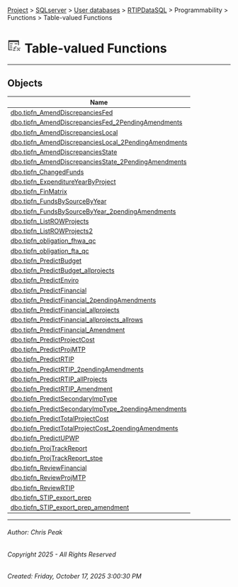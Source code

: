 #### 

[Project](../../../../../../index.md) > [SQLserver](../../../../../index.md) > [User databases](../../../../index.md) > [RTIPDataSQL](../../../index.md) > Programmability > Functions > Table-valued Functions

# ![Table-valued Functions](../../../../../../Images/Function_Table32.png) Table-valued Functions

---

## <a name="#objects"></a>Objects

| Name |
|---|
| [dbo.tipfn_AmendDiscrepanciesFed](dbo_tipfn_AmendDiscrepanciesFed.md) |
| [dbo.tipfn_AmendDiscrepanciesFed_2PendingAmendments](dbo_tipfn_AmendDiscrepanciesFed_2PendingAmendments.md) |
| [dbo.tipfn_AmendDiscrepanciesLocal](dbo_tipfn_AmendDiscrepanciesLocal.md) |
| [dbo.tipfn_AmendDiscrepanciesLocal_2PendingAmendments](dbo_tipfn_AmendDiscrepanciesLocal_2PendingAmendments.md) |
| [dbo.tipfn_AmendDiscrepanciesState](dbo_tipfn_AmendDiscrepanciesState.md) |
| [dbo.tipfn_AmendDiscrepanciesState_2PendingAmendments](dbo_tipfn_AmendDiscrepanciesState_2PendingAmendments.md) |
| [dbo.tipfn_ChangedFunds](dbo_tipfn_ChangedFunds.md) |
| [dbo.tipfn_ExpenditureYearByProject](dbo_tipfn_ExpenditureYearByProject.md) |
| [dbo.tipfn_FinMatrix](dbo_tipfn_FinMatrix.md) |
| [dbo.tipfn_FundsBySourceByYear](dbo_tipfn_FundsBySourceByYear.md) |
| [dbo.tipfn_FundsBySourceByYear_2pendingAmendments](dbo_tipfn_FundsBySourceByYear_2pendingAmendments.md) |
| [dbo.tipfn_ListROWProjects](dbo_tipfn_ListROWProjects.md) |
| [dbo.tipfn_ListROWProjects2](dbo_tipfn_ListROWProjects2.md) |
| [dbo.tipfn_obligation_fhwa_qc](dbo_tipfn_obligation_fhwa_qc.md) |
| [dbo.tipfn_obligation_fta_qc](dbo_tipfn_obligation_fta_qc.md) |
| [dbo.tipfn_PredictBudget](dbo_tipfn_PredictBudget.md) |
| [dbo.tipfn_PredictBudget_allprojects](dbo_tipfn_PredictBudget_allprojects.md) |
| [dbo.tipfn_PredictEnviro](dbo_tipfn_PredictEnviro.md) |
| [dbo.tipfn_PredictFinancial](dbo_tipfn_PredictFinancial.md) |
| [dbo.tipfn_PredictFinancial_2pendingAmendments](dbo_tipfn_PredictFinancial_2pendingAmendments.md) |
| [dbo.tipfn_PredictFinancial_allprojects](dbo_tipfn_PredictFinancial_allprojects.md) |
| [dbo.tipfn_PredictFinancial_allprojects_allrows](dbo_tipfn_PredictFinancial_allprojects_allrows.md) |
| [dbo.tipfn_PredictFinancial_Amendment](dbo_tipfn_PredictFinancial_Amendment.md) |
| [dbo.tipfn_PredictProjectCost](dbo_tipfn_PredictProjectCost.md) |
| [dbo.tipfn_PredictProjMTP](dbo_tipfn_PredictProjMTP.md) |
| [dbo.tipfn_PredictRTIP](dbo_tipfn_PredictRTIP.md) |
| [dbo.tipfn_PredictRTIP_2pendingAmendments](dbo_tipfn_PredictRTIP_2pendingAmendments.md) |
| [dbo.tipfn_PredictRTIP_allProjects](dbo_tipfn_PredictRTIP_allProjects.md) |
| [dbo.tipfn_PredictRTIP_Amendment](dbo_tipfn_PredictRTIP_Amendment.md) |
| [dbo.tipfn_PredictSecondaryImpType](dbo_tipfn_PredictSecondaryImpType.md) |
| [dbo.tipfn_PredictSecondaryImpType_2pendingAmendments](dbo_tipfn_PredictSecondaryImpType_2pendingAmendments.md) |
| [dbo.tipfn_PredictTotalProjectCost](dbo_tipfn_PredictTotalProjectCost.md) |
| [dbo.tipfn_PredictTotalProjectCost_2pendingAmendments](dbo_tipfn_PredictTotalProjectCost_2pendingAmendments.md) |
| [dbo.tipfn_PredictUPWP](dbo_tipfn_PredictUPWP.md) |
| [dbo.tipfn_ProjTrackReport](dbo_tipfn_ProjTrackReport.md) |
| [dbo.tipfn_ProjTrackReport_stpe](dbo_tipfn_ProjTrackReport_stpe.md) |
| [dbo.tipfn_ReviewFinancial](dbo_tipfn_ReviewFinancial.md) |
| [dbo.tipfn_ReviewProjMTP](dbo_tipfn_ReviewProjMTP.md) |
| [dbo.tipfn_ReviewRTIP](dbo_tipfn_ReviewRTIP.md) |
| [dbo.tipfn_STIP_export_prep](dbo_tipfn_STIP_export_prep.md) |
| [dbo.tipfn_STIP_export_prep_amendment](dbo_tipfn_STIP_export_prep_amendment.md) |


---

###### Author:  Chris Peak

###### Copyright 2025 - All Rights Reserved

###### Created: Friday, October 17, 2025 3:00:30 PM

